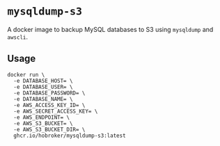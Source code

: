 # `mysqldump-s3`

A docker image to backup MySQL databases to S3 using `mysqldump` and `awscli`.

## Usage

```shell
docker run \
  -e DATABASE_HOST= \
  -e DATABASE_USER= \
  -e DATABASE_PASSWORD= \
  -e DATABASE_NAME= \
  -e AWS_ACCESS_KEY_ID= \
  -e AWS_SECRET_ACCESS_KEY= \
  -e AWS_ENDPOINT= \
  -e AWS_S3_BUCKET= \
  -e AWS_S3_BUCKET_DIR= \
  ghcr.io/hobroker/mysqldump-s3:latest

```